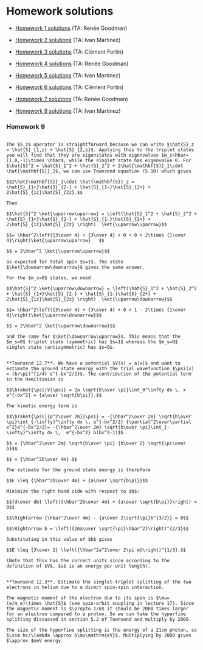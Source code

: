 # Homework solutions

- [Homework 1 solutions](https://github.com/andrewcumming/phys457/blob/main/hw1_solutions.pdf) (TA: Renée Goodman)

- [Homework 2 solutions](https://github.com/andrewcumming/phys457/blob/main/hw2_solutions.pdf) (TA: Ivan Martinez)

- [Homework 3 solutions](https://github.com/andrewcumming/phys457/blob/main/hw3_solutions.pdf) (TA: Clément Fortin)

- [Homework 4 solutions](https://github.com/andrewcumming/phys457/blob/main/hw4_solutions.pdf) (TA: Renée Goodman)

- [Homework 5 solutions](https://github.com/andrewcumming/phys457/blob/main/hw5_solutions.pdf) (TA: Ivan Martinez)

- [Homework 6 solutions](https://github.com/andrewcumming/phys457/blob/main/hw6_solutions.pdf) (TA: Clément Fortin)

- [Homework 7 solutions](https://github.com/andrewcumming/phys457/blob/main/hw7_solutions.pdf) (TA: Renée Goodman)

- [Homework 8 solutions](https://github.com/andrewcumming/phys457/blob/main/hw8_solutions.pdf) (TA: Ivan Martinez)

### Homework 9

```{dropdown} Question 1

The $S_z$ operator is straightforward because we can write $\hat{S}_z = \hat{S}_{1,z} + \hat{S}_{2,z}$. Applying this to the triplet states you will find that they are eigenstates with eigenvalues $m_s\hbar=(1,0,-1)\times \hbar$, while the singlet state has eigenvalue 0. For $\hat{S}^2 = \hat{S}_1^2 + \hat{S}_2^2 + 2\hat{\mathbf{S}}_1\cdot \hat{\mathbf{S}}_2$, we can use Townsend equation (5.10) which gives

$$2\hat{\mathbf{S}}_1\cdot \hat{\mathbf{S}}_2 = \hat{S}_{1+}\hat{S}_{2-} + \hat{S}_{1-}\hat{S}_{2+} + 2\hat{S}_{1z}\hat{S}_{2z}.$$

Then

$$\hat{S}^2 \ket{\uparrow\uparrow} = \left(\hat{S}_1^2 + \hat{S}_2^2 + \hat{S}_{1+}\hat{S}_{2-} + \hat{S}_{1-}\hat{S}_{2+} + 2\hat{S}_{1z}\hat{S}_{2z} \right)  \ket{\uparrow\uparrow}$$

$$= \hbar^2\left({3\over 4} + {3\over 4} + 0 + 0 + 2\times {1\over 4}\right)\ket{\uparrow\uparrow}   $$

$$ = 2\hbar^2 \ket{\uparrow\uparrow}$$

as expected for total spin $s=1$. The state $\ket{\downarrow\downarrow}$ gives the same answer.

For the $m_s=0$ states, we need 

$$\hat{S}^2 \ket{\uparrow\downarrow} = \left(\hat{S}_1^2 + \hat{S}_2^2 + \hat{S}_{1+}\hat{S}_{2-} + \hat{S}_{1-}\hat{S}_{2+} + 2\hat{S}_{1z}\hat{S}_{2z} \right)  \ket{\uparrow\downarrow}$$

$$= \hbar^2\left({3\over 4} + {3\over 4} + 0 + 1 - 2\times {1\over 4}\right)\ket{\uparrow\downarrow}$$

$$ = 2\hbar^2 \ket{\uparrow\downarrow}$$

and the same for $\ket{\downarrow\uparrow}$. This means that the $m_s=0$ triplet state (symmetric) has $s=1$ whereas the $m_s=0$ singlet state (antisymmetric) has $s=0$. 
```

```{dropdown} Question 2

**Townsend 12.7**. We have a potential $V(x) = a|x|$ and want to estimate the ground state energy with the trial wavefunction $\psi(x) = (b/\pi)^{1/4} e^{-bx^2/2}$. The contribution of the potential term in the Hamiltonian is

$$\braket{\psi|V|\psi} = 2a \sqrt{b\over \pi}\int_0^\infty dx \, x e^{-bx^2} = {a\over \sqrt{b\pi}}.$$

The kinetic energy term is

$$\braket{\psi|{p^2\over 2m}|\psi} = -{\hbar^2\over 2m} \sqrt{b\over \pi}\int_{-\infty}^\infty dx \, e^{-bx^2/2} {\partial^2\over\partial x^2}e^{-bx^2/2}= -{\hbar^2\over 2m} \sqrt{b\over \pi}\int_{-\infty}^\infty dx \,  e^{-bx^2} b(bx^2-1)$$

$$ = {\hbar^2\over 2m} \sqrt{b\over \pi} {b\over 2} \sqrt{\pi\over b}$$

$$ = {\hbar^2b\over 4m}.$$

The estimate for the ground state energy is therefore

$$E \leq {\hbar^2b\over 4m} + {a\over \sqrt{b\pi}}$$

Minimize the right hand side with respect to $b$:

$${d\over db} \left({\hbar^2b\over 4m} + {a\over \sqrt{b\pi}}\right) = 0$$

$$\Rightarrow {\hbar^2\over 4m} - {a\over 2\sqrt{\pi}b^{3/2}} = 0$$

$$\Rightarrow b = \left({2ma\over \sqrt{\pi}\hbar^2}\right)^{2/3}$$

Substituting in this value of $b$ gives 

$$E \leq {3\over 2} \left({\hbar^2a^2\over 2\pi m}\right)^{1/3}.$$

(Note that this has the correct units since according to the definition of $V$, $a$ is an energy per unit length).
```


```{dropdown} Question 3

**Townsend 12.3**. Estimate the singlet-triplet splitting of the two electrons in helium due to a direct spin-spin interaction. 

The magnetic moment of the electron due to its spin is $\mu= (e/m_e)\times \hat{S}$ (see spin-orbit coupling in lecture 17). Since the magnetic moment is $\propto 1/m$ it should be 2000 times larger for an electron compared to a proton. So we can take the hyperfine splitting discussed in section 5.2 of Townsend and multiply by 2000.

The size of the hyperfine splitting is the energy of a 21cm photon, so $\sim hc/\lambda \approx 6\mu\mathrm{eV}$. Multiplying by 2000 gives $\approx $meV energy.

```


